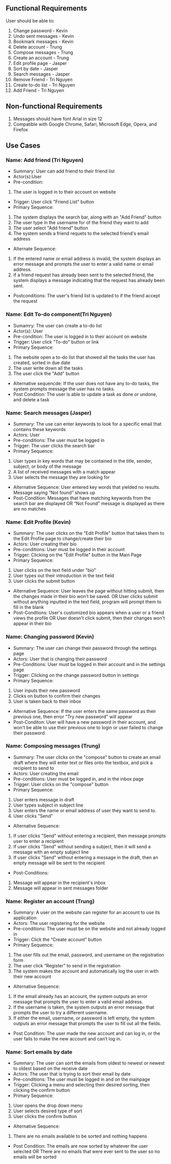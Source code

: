 ## Functional Requirements

User should be able to:
1. Change password - Kevin
2. Undo sent messages - Kevin
3. Bookmark messages - Kevin
4. Delete account - Trung
5. Compose messages - Trung
6. Create an account - Trung
7. Edit profile page - Jasper
8. Sort by date - Jasper
9. Search messages - Jasper
10. Remove Friend - Tri Nguyen
11. Create to-do list - Tri Nguyen
12. Add Friend - Tri Nguyen


## Non-functional Requirements

1. Messages should have font Arial in size 12
2. Compatible with Google Chrome, Safari, Microsoft Edge, Opera, and 
Firefox


## Use Cases

### Name: Add friend (Tri Nguyen)
- Summary: User can add friend to their friend list
- Actor(s):User
- Pre-condition:
1. The user is logged in to their account on website
- Trigger: User click "Friend List" button
- Primary Sequence:
1. The system displays the search bar, along with an "Add Friend" button
2. The user type in the username for of the friend they want to add
3. The user select "Add friend" button
4. The system sends a friend requets to the selected friend's email address
- Alternate Sequence: 
1. If the entered name or email address is invalid, the system displays an error message and prompts the user to enter a valid name or email address.
2. If a friend request has already been sent to the selected friend, the system displays a message indicating that the request has already been sent.
- Postconditions:
The user's friend list is updated to if the friend accept the request 
	

### Name: Edit To-do component(Tri Nguyen)
- Sumamry: The user can create a to-do list
- Actor(s): User
- Pre-condition: The user is logged in to their account on website
- Trigger: User click "To-do" button or link
- Primary Sequence:
1. The website open a to-do list that showed all the tasks the user has created, sorted in due date
2. The user write down all the tasks
3. The user click the "Add" button
- Alternative sequencde:
If the user does not have any to-do tasks, the system prompts message the user has no tasks.
- Post Condition:
The user is able to update a task as done or undone, and delete a task
	

### Name: Search messages (Jasper)
- Summary: The use can enter keywords to look for a specific email that contains these keywords
- Actors: User
- Pre-conditions: The user must be logged in
- Trigger: The user clicks the search bar
- Primary Sequence:  
1. User types in key words that may be contained in the title, sender, subject, or body of the message
2. A list of received messages with a match appear
3. User selects the message they are looking for
- Alternative Sequence:
User entered key words that yielded no results. Message saying “Not found” shows up
- Post-Condition: 
Messages that have matching keywords from the search bar are displayed OR “Not Found” 
message is displayed as there are no matches

### Name: Edit Profile (Kevin)
- Summary: The user clicks on the "Edit Profile" button that takes them to the Edit Profile page to change/create their bio
- Actors: User creating their bio
- Pre-conditions: User must be logged in their account 
- Trigger: Clicking on the "Edit Profile" button in the Main Page 
- Primary Sequence: 
1. User clicks on the text field under "bio"
2. User types out their introduction in the text field
3. User clicks the submit button
- Alternative Sequence:
User leaves the page without hitting submit, then the changes made in their bio won't be saved. 
OR
User clicks submit without anything inputted in the text field, program will prompt them to fill in the blank
- Post-Condtions: 
User's customized bio appears when a user or a friend views the profile
OR
User doesn't click submit, then their changes won't appear in their bio



### Name: Changing password (Kevin)
- Summary: The user can change their password through the settings page
- Actors: User that is changing their password
- Pre-Conditions: User must be logged in their account and in the settings page
- Trigger: Clicking on the change password button in settings
- Primary Sequence: 
1. User inputs their new password
2. Clicks on button to confirm their changes
3. User is taken back to their inbox
- Alternative Sequence: 
If the user enters the same password as their previous one, then error "Try new password" will appear
- Post-Conditon:
User will have a new password in their account, and won't be able to use their previous one to login or user failed to change their password


### Name: Composing messages (Trung)
- Summary: The user clicks on the "compose" button to create an email draft where they will enter text or files onto the textbox, and pick a recipient to send to 
- Actors: User creating the email
- Pre-conditions: User must be logged in, and in the inbox page
- Trigger: User clicks on the "compose" button
- Primary Sequence:
1. User enters message in draft
2. User types subject in subject line
3. User enters the name or email address of user they want to send to.
4. User clicks "Send"
- Alternative Sequence:
1. If user clicks "Send" without entering a recipient, then message prompts user to enter a recipient
2. If user clicks "Send" without sending a subject, then it will send a message with an empty subject line
3. If user clicks "Send" without entering a message in the draft, then an empty message will be sent to the recipient
- Post-Conditions:
1. Message will appear in the recipient's inbox
2. Message will appear in sent messages folder
	

### Name: Register an account (Trung)
- Summary: A user on the website can register for an account to use its application
- Actors: The user registering for the website
- Pre-conditions: The user must be on the website and not already logged in
- Trigger: Click the “Create account” button
- Primary Sequence: 
1. The user fills out the email, password, and username on the registration form
2. The user click “Register” to send in the registration
3. The system makes the account and automatically log the user in with their new account
- Alternative Sequence:
1. If the email already has an account, the system outputs an error message that prompts the user to enter a valid email address.
2. If the username is taken, the system outputs an error message that prompts the user to try a different username.
3. If either the email, username, or password is left empty, the system outputs an error message that prompts the user to fill out all the fields.
- Post Condition: 
The user made the new account and can log in, or the user fails to make the new account and can’t log in.
	


### Name: Sort emails by date
- Summary: The user can sort the emails from oldest to newest or newest to oldest based on the receive date
- Actors: The user that is trying to sort their email by date
- Pre-conditions: The user must be logged in and on the mainpage
- Trigger: Clicking a menu and selecting their desired sorting, then clicking the confirm button
- Primary Sequence: 
1. User opens the drop down menu
2. User selects desired type of sort
3. User clicks the confirm button
- Alternative Sequence:
1. There are no emails available to be sorted and nothing happens
- Post Condition: 
The emails are now sorted by whatever the user selected
				OR
			      There are no emails that were ever sent to the user so no emails will be sorted